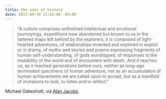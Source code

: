 ```yaml
---
title: the uses of history
date: 2017-09-28 11:53:00 -04:00
---
```


> "A culture comprises unfinished intellectual and emotional journeyings, expeditions now abandoned but known to us in the tattered maps left behind by the explorers; it is composed of light-hearted adventures, of relationships invented and explored in exploit or in drama, of myths and stories and poems expressing fragments of human self-understanding, of gods worshipped, of responses to the mutability of the world and of encounters with death. And it reaches us, as it reached generations before ours, neither as long-ago terminated specimens of human adventure, nor as an accumulation of human achievements we are called upon to accept, but as a manifold of invitations to look, to listen and to reflect."

Michael Oakeshott, via [Alan Jacobs](http://blog.ayjay.org/oakeshott-on-education-and-culture/).